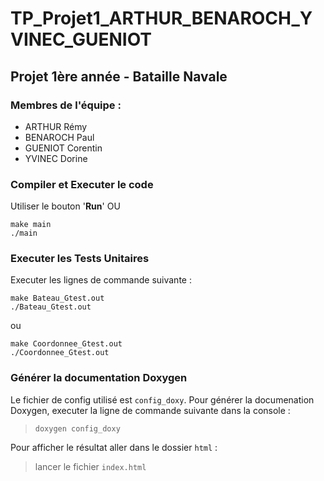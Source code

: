 # TP_Projet1_ARTHUR_BENAROCH_YVINEC_GUENIOT

## Projet 1ère année - Bataille Navale

### Membres de l'équipe :
  - ARTHUR Rémy
  - BENAROCH Paul
  - GUENIOT Corentin
  - YVINEC Dorine

### Compiler et Executer le code
Utiliser le bouton '**Run**'
OU
```
make main
./main
```

### Executer les Tests Unitaires
Executer les lignes de commande suivante :
```
make Bateau_Gtest.out
./Bateau_Gtest.out
```
ou
```
make Coordonnee_Gtest.out
./Coordonnee_Gtest.out
```

### Générer la documentation Doxygen
Le fichier de config utilisé est `config_doxy`. Pour générer la documenation Doxygen, executer la ligne de commande suivante dans la console :
> `doxygen config_doxy`

Pour afficher le résultat aller dans le dossier `html` :
> lancer le fichier `index.html`
